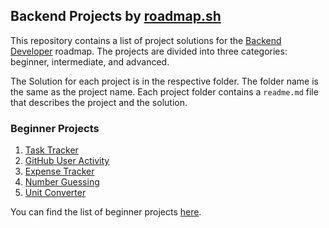 ## Backend Projects by [roadmap.sh](https://roadmap.sh)

This repository contains a list of project solutions for the [Backend Developer](https://roadmap.sh/backend) roadmap. The projects are divided into three categories: beginner, intermediate, and advanced.

The Solution for each project is in the respective folder. The folder name is the same as the project name. Each project folder contains a `readme.md` file that describes the project and the solution.

### Beginner Projects

1. [Task Tracker](https://roadmap.sh/projects/task-tracker)
2. [GitHub User Activity](https://roadmap.sh/projects/github-user-activity)
3. [Expense Tracker](https://roadmap.sh/projects/expense-tracker)
4. [Number Guessing](https://roadmap.sh/projects/number-guessing-game)
5. [Unit Converter](https://roadmap.sh/projects/unit-converter)

You can find the list of beginner projects [here](https://roadmap.sh/backend/projects?difficulty=beginner).
